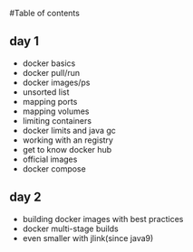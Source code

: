 #Table of contents
## day 1
- docker basics
- docker pull/run
- docker images/ps
- unsorted list
- mapping ports
- mapping volumes
- limiting containers
- docker limits and java gc
- working with an registry
- get to know docker hub
- official images
- docker compose
## day 2
- building docker images with best practices
- docker multi-stage builds
- even smaller with jlink(since java9)